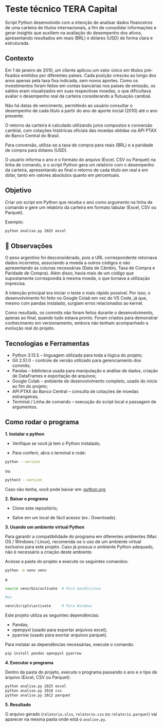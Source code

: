 # Teste técnico TERA Capital
Script Python desenvolvido com a intenção de analisar dados financeiros de uma carteira de títulos internacionais, a fim de consolidar informações e gerar insights que auxiliem na avaliação do desempenho dos ativos, apresentando resultados em reais (BRL) e dólares (USD) de forma clara e estruturada.


## Contexto
Em 1 de janeiro de 2010, um cliente aplicou um valor único em títulos pré-fixados emitidos por diferentes países. Cada posição cresceu ao longo dos anos apenas pela taxa fixa indicada, sem novos aportes. Como os investimentos foram feitos em contas bancárias nos países de emissão, os saldos eram visualizados em suas respectivas moedas, o que dificultava avaliar o desempenho real da carteira considerando a flutuação cambial.

Não há datas de vencimento, permitindo ao usuário consultar o desempenho de cada título a partir do ano de aporte inicial (2010) até o ano presente.

O retorno da carteira é calculado utilizando juros compostos e conversão cambial, com cotações históricas oficiais das moedas obtidas via API PTAX do Banco Central do Brasil.

Para conversão, utiliza-se a taxa de compra para reais (BRL) e a paridade de compra para dólares (USD).

O usuário informa o ano e o formato do arquivo (Excel, CSV ou Parquet) na linha de comando, e o script Python gera um relatório com o desempenho da carteira, apresentando ao final o retorno de cada título em real e em dólar, tanto em valores absolutos quanto em percentuais.


## Objetivo
Criar um script em Python que receba o ano como argumento na linha de comando e gere um relatório da carteira em formato tabular (Excel, CSV ou Parquet).

Exemplo:
```bash
python analise.py 2025 excel
```

## 📌 Observações
O peso argentino foi desconsiderado, pois a URL correspondente retornava dados incorretos, associando a moeda a outros códigos e não apresentando as colunas necessárias (Data de Câmbio, Taxa de Compra e Paridade de Compra). Além disso, havia mais de um código que supostamente correspondia à mesma moeda, o que tornava a utilização imprecisa.

A intenção principal era iniciar o teste o mais rápido possível. Por isso, o desenvolvimento foi feito no Google Colab em vez do VS Code, já que, mesmo com pandas instalado, surgiam erros relacionados ao kernel.

Como resultado, os commits não foram feitos durante o desenvolvimento, apenas ao final, quando tudo estava pronto. Foram criados para demonstrar conhecimento em versionamento, embora não tenham acompanhado a evolução real do projeto.

## Tecnologias e Ferramentas
- Python 3.13.5 – linguagem utilizada para toda a lógica do projeto;
- Git 2.51.0 - controle de versão utilizado para gerenciamento dos commits;
- Pandas – biblioteca usada para manipulação e análise de dados, criação de DataFrames e exportação de arquivos;
- Google Colab – ambiente de desenvolvimento completo, usado do início ao fim do projeto;
- API PTAX do Banco Central – consulta de cotações de moedas estrangeiras;
- Terminal / Linha de comando – execução do script local e passagem de argumentos.


## Como rodar o programa
**1. Instalar o python**
   
- Verifique se você já tem o Python instalado;
   
- Para conferir, abra o terminal e rode:
```bash
python --version
```
ou
```bash
python3 --version
```
Caso não tenha, você pode baixar em: [python.org](https://www.python.org/downloads/)

**2. Baixar o programa**

- Clone este repositório;

- Salve em um local de fácil acesso (ex.: Downloads).

**3. Usando um ambiente virtual Python**

Para garantir a compatibilidade do programa em diferentes ambientes (Mac OS / Windows / Linux), recomenda-se o uso de um ambiente virtual exclusivo para este projeto. Caso já possua o ambiente Python adequado, não é necessário a criação deste ambiente.

Acesse a pasta do projeto e execute os seguintes comandos:

```bash
python -m venv venv
```
e

```bash
source venv/bin/activate  # Para macOS/Linux

#ou

venv\Scripts\activate     # Para Windows
```

Este projeto utiliza as seguintes dependências:

- Pandas;
- openpyxl (usado para exportar arquivos excel);
- pyarrow (usado para exortar arquivos parquet).

Para instalar as dependências necessárias, execute o comando:

```bash
pip install pandas openpyxl pyarrow

```

**4. Executar o programa**

Dentro da pasta do projeto, execute o programa passando o ano e o tipo de arquivo (Excel, CSV ou Parquet):
```bash
python analise.py 2025 excel
python analise.py 2018 csv
python analise.py 2012 parquet
```
**5. Resultado**

O arquivo gerado (`relatorio.xlsx`, `relatorio.csv` ou `relatorio.parquet`) vai aparecer na mesma pasta onde está o `analise.py`.
